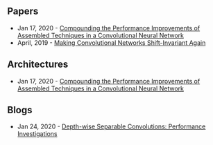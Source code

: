 ## Papers
- Jan 17, 2020 - [Compounding the Performance Improvements of Assembled Techniques in a Convolutional Neural Network](https://arxiv.org/abs/2001.06268)
- April, 2019 - [Making Convolutional Networks Shift-Invariant Again](https://arxiv.org/abs/1904.11486)

## Architectures
- Jan 17, 2020 - [Compounding the Performance Improvements of Assembled Techniques in a Convolutional Neural Network](https://arxiv.org/abs/2001.06268)

## Blogs
- Jan 24, 2020 - [Depth-wise Separable Convolutions: Performance Investigations](https://tlkh.dev/depsep-convs-perf-investigations/)